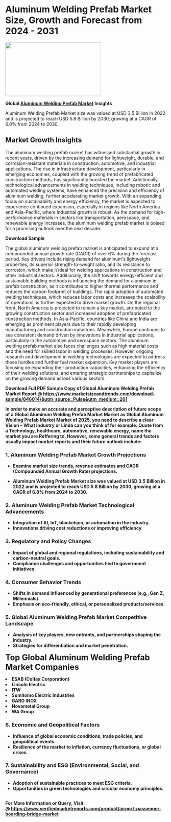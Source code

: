 <H1>Aluminum Welding Prefab Market Size, Growth and Forecast from 2024 - 2031</H1><img class="aligncenter size-medium wp-image-584254" src="https://thirdeyenews.in/wp-content/uploads/2024/09/Global-Market-Research-300x168.jpeg" alt="" width="300" height="168" /><p><strong>Global&nbsp;<a href="https://www.marketsizeandtrends.com/download-sample/846014/&amp;utm_source=Pulse&amp;utm_medium=201">Aluminum Welding Prefab Market</a> Insights</strong></p><p>Aluminum Welding Prefab Market size was valued at USD 3.5 Billion in 2022 and is projected to reach USD 5.8 Billion by 2030, growing at a CAGR of 6.8% from 2024 to 2030.</p><p><h2>Market Growth Insights</h2> <p>The aluminum welding prefab market has witnessed substantial growth in recent years, driven by the increasing demand for lightweight, durable, and corrosion-resistant materials in construction, automotive, and industrial applications. The rise in infrastructure development, particularly in emerging economies, coupled with the growing trend of prefabricated construction methods, has significantly boosted the market. Additionally, technological advancements in welding techniques, including robotic and automated welding systems, have enhanced the precision and efficiency of aluminum welding, further accelerating market growth. With an expanding focus on sustainability and energy efficiency, the market is expected to experience continued expansion, especially in regions like North America and Asia-Pacific, where industrial growth is robust. As the demand for high-performance materials in sectors like transportation, aerospace, and renewable energy increases, the aluminum welding prefab market is poised for a promising outlook over the next decade.</p> <p><strong>Download Sample</strong></p> <p>The global aluminum welding prefab market is anticipated to expand at a compounded annual growth rate (CAGR) of over 6% during the forecast period. Key drivers include rising demand for aluminum's lightweight properties, its superior strength-to-weight ratio, and its resistance to corrosion, which make it ideal for welding applications in construction and other industrial sectors. Additionally, the shift towards energy-efficient and sustainable building methods is influencing the demand for aluminum in prefab construction, as it contributes to higher thermal performance and reduces the carbon footprint of buildings. The rapid adoption of automated welding techniques, which reduces labor costs and increases the scalability of operations, is further expected to drive market growth. On the regional front, North America is projected to remain a key market, attributed to the growing construction sector and increased adoption of prefabricated construction methods. In Asia-Pacific, countries like China and India are emerging as prominent players due to their rapidly developing manufacturing and construction industries. Meanwhile, Europe continues to see consistent demand driven by innovations in industrial applications, particularly in the automotive and aerospace sectors. The aluminum welding prefab market also faces challenges such as high material costs and the need for skilled labor in welding processes. However, ongoing research and development in welding technologies are expected to address these hurdles and further fuel market expansion. Key market players are focusing on expanding their production capacities, enhancing the efficiency of their welding solutions, and entering strategic partnerships to capitalize on the growing demand across various sectors.</p> <p><strong></p><p><span class=""><strong>Download Full PDF Sample Copy of Global Aluminum Welding Prefab Market Report</strong> @ <a href="https://www.marketsizeandtrends.com/download-sample/846014/&amp;utm_source=Pulse&amp;utm_medium=201" target="_blank">https://www.marketsizeandtrends.com/download-sample/846014/&amp;utm_source=Pulse&amp;utm_medium=201</a></span></p><p>In order to make an accurate and perceptive description of future scope of a Global&nbsp;Aluminum Welding Prefab Market Market as Global&nbsp;Aluminum Welding Prefab Market Market of 2025, you need to describe a clear Vision &ndash; What Industry or Linda can you think of for example: Quote from a Technology, healthcare, automotive, renewable energy, name the market you are Reffering to. However, some general trends and factors usually impact market reports and their future outlook include:</p><h3>1.&nbsp;<strong>Aluminum Welding Prefab Market Growth Projections</strong></h3><ul><li>Examine market size trends, revenue estimates and CAGR (Compounded Annual Growth Rate) projections.</li><li><p>Aluminum Welding Prefab Market size was valued at USD 3.5 Billion in 2022 and is projected to reach USD 5.8 Billion by 2030, growing at a CAGR of 6.8% from 2024 to 2030.</p></li></ul><h3>2.&nbsp;<strong>Aluminum Welding Prefab Market Technological Advancements</strong></h3><ul><li>Integration of AI, IoT, blockchain, or automation in the industry.</li><li>Innovations driving cost reductions or improving efficiency.</li></ul><h3>3.&nbsp;<strong>Regulatory and Policy Changes</strong></h3><ul><li>Impact of global and regional regulations, including sustainability and carbon-neutral goals.</li><li>Compliance challenges and opportunities tied to government initiatives.</li></ul><h3>4.&nbsp;<strong>Consumer Behavior Trends</strong></h3><ul><li>Shifts in demand influenced by generational preferences (e.g., Gen Z, Millennials).</li><li>Emphasis on eco-friendly, ethical, or personalized products/services.</li></ul><h3>5.&nbsp;<strong>Global Aluminum Welding Prefab Market Competitive Landscape</strong></h3><ul><li>Analysis of key players, new entrants, and partnerships shaping the industry.</li><li>Strategies for differentiation and market penetration.</li></ul><p data-pm-slice="1 1 []"><span style="color: inherit; font-family: inherit; font-size: 25px;">Top Global Aluminum Welding Prefab Market Companies</span></p><div class="" data-test-id=""><p><li>ESAB (Colfax Corporation)</li><li> Lincoln Electric</li><li> ITW</li><li> Sumitomo Electric Industries</li><li> GARG INOX</li><li> Novametal Group</li><li> WA Group</li></p></div><h3>6.&nbsp;<strong>Economic and Geopolitical Factors</strong></h3><ul><li>Influence of global economic conditions, trade policies, and geopolitical events.</li><li>Resilience of the market to inflation, currency fluctuations, or global crises.</li></ul><h3>7.&nbsp;<strong>Sustainability and ESG (Environmental, Social, and Governance)</strong></h3><ul><li>Adoption of sustainable practices to meet ESG criteria.</li><li>Opportunities in green technologies and circular economy principles.</li></ul><h2><strong style="font-size: 14px;">For More Information or Query, Visit @&nbsp;</strong><a style="background-color: #ffffff; font-size: 14px;" href="https://www.marketsizeandtrends.com/report/aluminum-welding-prefab-market/" target="_blank">https://www.verifiedmarketreports.com/product/airport-passenger-boarding-bridge-market</a></h2>
